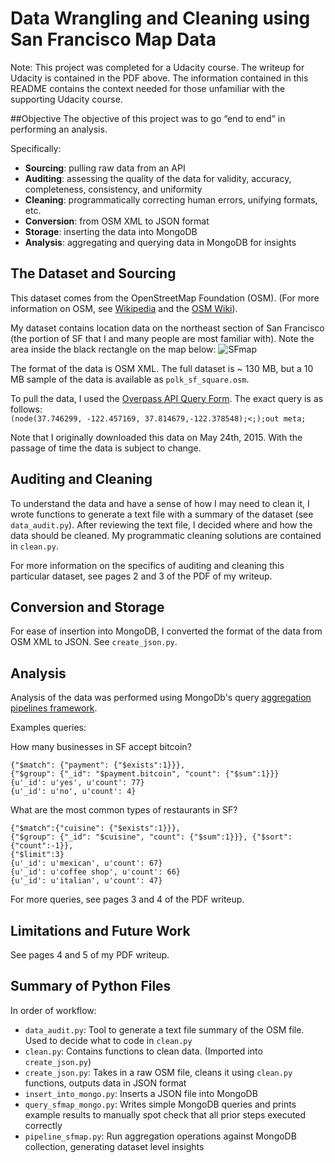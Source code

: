# Data Wrangling and Cleaning using San Francisco Map Data

Note: This project was completed for a Udacity course. The writeup for Udacity is contained in the PDF above. The information contained in this README contains the context needed for those unfamiliar with the supporting Udacity course.

##Objective
The objective of this project was to go “end to end” in performing an analysis.

Specifically:
*	**Sourcing**: pulling raw data from an API
*	**Auditing**: assessing the quality of the data for validity, accuracy, completeness, consistency, and uniformity
*	**Cleaning**: programmatically correcting human errors, unifying formats, etc.
*	**Conversion**: from OSM XML to JSON format
*	**Storage**: inserting the data into MongoDB
*	**Analysis**: aggregating and querying data in MongoDB for insights

## The Dataset and Sourcing
This dataset comes from the OpenStreetMap Foundation (OSM). (For more information on OSM, see [Wikipedia](https://en.wikipedia.org/wiki/OpenStreetMap) and the [OSM Wiki](http://wiki.openstreetmap.org/wiki/Main_Page)).

My dataset contains location data on the northeast section of San Francisco (the portion of SF that I and many people are most familiar with). Note the area inside the black rectangle on the map below:
![SFmap](http://i.imgur.com/weR1Hi9.png)

The format of the data is OSM XML. The full dataset is ~ 130 MB, but a 10 MB sample of the data is available as `polk_sf_square.osm`.

To pull the data, I used the [Overpass API Query Form](http://overpass-api.de/query_form.html). The exact query is as follows:  
`(node(37.746299, -122.457169, 37.814679,-122.378548);<;);out meta;`

Note that I originally downloaded this data on May 24th, 2015. With the passage of time the data is subject to change.

## Auditing and Cleaning
To understand the data and have a sense of how I may need to clean it, I wrote functions to generate a text file with a summary of the dataset (see `data_audit.py`). After reviewing the text file, I decided where and how the data should be cleaned. My programmatic cleaning solutions are contained in `clean.py`.

For more information on the specifics of auditing and cleaning this particular dataset, see pages 2 and 3 of the PDF of my writeup.

## Conversion and Storage
For ease of insertion into MongoDB, I converted the format of the data from OSM XML to JSON. See `create_json.py`. 

## Analysis
Analysis of the data was performed using MongoDb's query [aggregation pipelines framework](http://docs.mongodb.org/manual/core/aggregation-pipeline/). 

Examples queries:

How many businesses in SF accept bitcoin?

    {"$match": {"payment": {"$exists":1}}},
    {"$group": {"_id": "$payment.bitcoin", "count": {"$sum":1}}}
    {u'_id': u'yes', u'count': 77}
    {u'_id': u'no', u'count': 4}

What are the most common types of restaurants in SF?

    {"$match":{"cuisine": {"$exists":1}}},
    {"$group": {"_id": "$cuisine", "count": {"$sum":1}}}, {"$sort": {"count":-1}},
    {"$limit":3}
    {u'_id': u'mexican', u'count': 67} 
    {u'_id': u'coffee shop', u'count': 66} 
    {u'_id': u'italian', u'count': 47}

For more queries, see pages 3 and 4 of the PDF writeup.

## Limitations and Future Work
See pages 4 and 5 of my PDF writeup. 

## Summary of Python Files 

In order of workflow:
*   `data_audit.py`: Tool to generate a text file summary of the OSM file.  Used to decide what to code in `clean.py`
*   `clean.py`: Contains functions to clean data. (Imported into `create_json.py`)
*   `create_json.py`: Takes in a raw OSM file, cleans it using `clean.py` functions, outputs data in JSON format
*   `insert_into_mongo.py`: Inserts a JSON file into MongoDB
*   `query_sfmap_mongo.py`: Writes simple MongoDB queries and prints example results to manually spot check that all prior steps executed correctly
*   `pipeline_sfmap.py`: Run aggregation operations against MongoDB collection, generating dataset level insights 
